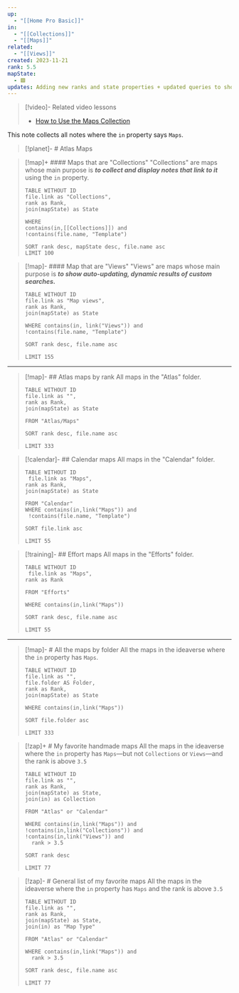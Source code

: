 ```yaml
---
up:
  - "[[Home Pro Basic]]"
in:
  - "[[Collections]]"
  - "[[Maps]]"
related:
  - "[[Views]]"
created: 2023-11-21
rank: 5.5
mapState:
  - 🟩
updates: Adding new ranks and state properties + updated queries to show them
---
```


> [!video]- Related video lessons
> - [How to Use the Maps Collection](https://community.linkingyourthinking.com/c/ideaverse-pro/sections/146181/lessons/513557)

This note collects all notes where the `in` property says `Maps`.

> [!planet]- # Atlas Maps

> [!map]+ #### Maps that are "Collections"
> "Collections" are maps whose main purpose is ***to collect and display notes that link to it*** using the `in` property.
> 
> ```dataview
> TABLE WITHOUT ID
> file.link as "Collections",
> rank as Rank,
> join(mapState) as State
> 
> WHERE
> contains(in,[[Collections]]) and
> !contains(file.name, "Template")
> 
> SORT rank desc, mapState desc, file.name asc
> LIMIT 100
> ```

> [!map]- #### Map that are "Views"
> "Views" are maps whose main purpose is ***to show auto-updating, dynamic results of custom searches.*** 
> 
> ```dataview
> TABLE WITHOUT ID
> file.link as "Map views",
> rank as Rank,
> join(mapState) as State
> 
> WHERE contains(in, link("Views")) and
> !contains(file.name, "Template")
> 
> SORT rank desc, file.name asc
> 
> LIMIT 155
> ```

---

> [!map]- ## Atlas maps by rank
> All maps in the "Atlas" folder.
> ```dataview
> TABLE WITHOUT ID
> file.link as "",
> rank as Rank,
> join(mapState) as State
> 
> FROM "Atlas/Maps"
> 
> SORT rank desc, file.name asc
> 
> LIMIT 333
> ```

> [!calendar]- ## Calendar maps
> All maps in the "Calendar" folder.
> 
> ```dataview
> TABLE WITHOUT ID
>  file.link as "Maps",
> rank as Rank,
> join(mapState) as State
>  
> FROM "Calendar"
> WHERE contains(in,link("Maps")) and
>  !contains(file.name, "Template")
> 
> SORT file.link asc
> 
> LIMIT 55
> ```

> [!training]- ## Effort maps
> All maps in the "Efforts" folder.
> 
> ```dataview
> TABLE WITHOUT ID
>  file.link as "Maps",
> rank as Rank
>  
> FROM "Efforts"
> 
> WHERE contains(in,link("Maps"))
> 
> SORT rank desc, file.name asc
> 
> LIMIT 55
> ```

---

> [!map]- # All the maps by folder
> All the maps in the ideaverse where the `in` property has `Maps`.
> ```dataview
> TABLE WITHOUT ID
> file.link as "",
> file.folder AS Folder,
> rank as Rank,
> join(mapState) as State
> 
> WHERE contains(in,link("Maps"))
> 
> SORT file.folder asc
> 
> LIMIT 333
> ```

> [!zap]+ # My favorite handmade maps
> All the maps in the ideaverse where the `in` property has `Maps`—but not `Collections` or `Views`—and the rank is above `3.5`
> ```dataview
> TABLE WITHOUT ID
> file.link as "",
> rank as Rank,
> join(mapState) as State,
> join(in) as Collection
> 
> FROM "Atlas" or "Calendar"
> 
> WHERE contains(in,link("Maps")) and !contains(in,link("Collections")) and !contains(in,link("Views")) and
> 	rank > 3.5
> 
> SORT rank desc
> 
> LIMIT 77
> ```

> [!zap]- # General list of my favorite maps
> All the maps in the ideaverse where the `in` property has `Maps` and the rank is above `3.5`
> ```dataview
> TABLE WITHOUT ID
> file.link as "",
> rank as Rank,
> join(mapState) as State,
> join(in) as "Map Type"
> 
> FROM "Atlas" or "Calendar"
> 
> WHERE contains(in,link("Maps")) and
> 	rank > 3.5
> 
> SORT rank desc, file.name asc
> 
> LIMIT 77
> ```
